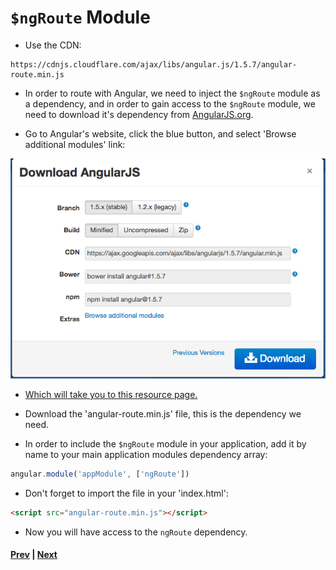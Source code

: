 # `$ngRoute` Module

* Use the CDN:

```
https://cdnjs.cloudflare.com/ajax/libs/angular.js/1.5.7/angular-route.min.js
```

* In order to route with Angular, we need to inject the `$ngRoute` module as a dependency, and in order to gain access to the `$ngRoute` module, we need to download it's dependency from [AngularJS.org][ng].
  
* Go to Angular's website, click the blue button, and select 'Browse additional modules' link:
  
![ngroute module](../imgs/ng-route-download.png)
  
* [Which will take you to this resource page.][ngresources]
  
* Download the 'angular-route.min.js' file, this is the dependency we need.
  
* In order to include the `$ngRoute` module in your application, add it by name to your main application modules dependency array:
  
```javascript
angular.module('appModule', ['ngRoute'])
```
  
* Don't forget to import the file in your 'index.html':
  
```html
<script src="angular-route.min.js"></script>
```
  
* Now you will have access to the `ngRoute` dependency.
  
#### [Prev](README.md) | [Next](config.md)

[ng]:https://angularjs.org/
[ngresources]:https://code.angularjs.org/1.5.7/
